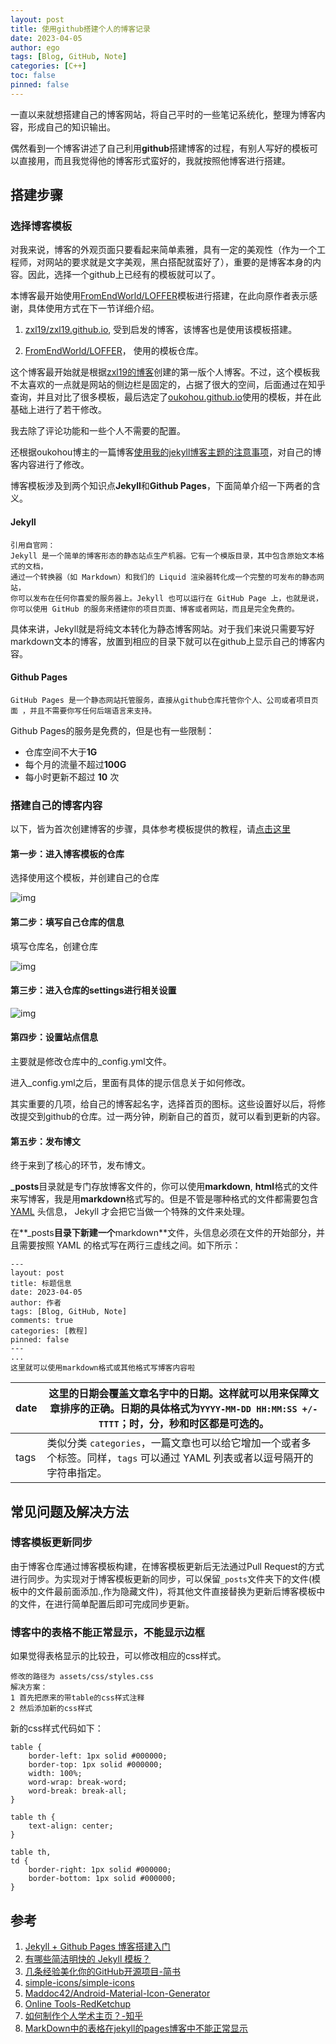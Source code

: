 ```yaml
---
layout: post
title: 使用github搭建个人的博客记录
date: 2023-04-05
author: ego
tags: [Blog, GitHub, Note]
categories: [C++]
toc: false
pinned: false
---
```


一直以来就想搭建自己的博客网站，将自己平时的一些笔记系统化，整理为博客内容，形成自己的知识输出。

偶然看到一个博客讲述了自己利用**github**搭建博客的过程，有别人写好的模板可以直接用，而且我觉得他的博客形式蛮好的，我就按照他博客进行搭建。

<!-- more -->

## 搭建步骤

### 选择博客模板

对我来说，博客的外观页面只要看起来简单素雅，具有一定的美观性（作为一个工程师，对网站的要求就是文字美观，黑白搭配就蛮好了），重要的是博客本身的内容。因此，选择一个github上已经有的模板就可以了。

本博客最开始使用[FromEndWorld/LOFFER](https://github.com/FromEndWorld/LOFFER)模板进行搭建，在此向原作者表示感谢，具体使用方式在下一节详细介绍。

1. [zxl19/zxl19.github.io](https://github.com/zxl19/zxl19.github.io), 受到启发的博客，该博客也是使用该模板搭建。

2. [FromEndWorld/LOFFER](https://github.com/FromEndWorld/LOFFER)， 使用的模板仓库。

这个博客最开始就是根据[zxl19的博客](https://github.com/zxl19/zxl19.github.io)创建的第一版个人博客。不过，这个模板我不太喜欢的一点就是网站的侧边栏是固定的，占据了很大的空间，后面通过在知乎查询，并且对比了很多模板，最后选定了[oukohou.github.io](https://github.com/oukohou/oukohou.github.io)使用的模板，并在此基础上进行了若干修改。

我去除了评论功能和一些个人不需要的配置。

还根据oukohou博主的一篇博客[使用我的jekyll博客主题的注意事项](https://www.oukohou.wang/2018/12/18/notices-for-jekyll-themes-fork/)，对自己的博客内容进行了修改。


博客模板涉及到两个知识点**Jekyll**和**Github Pages**，下面简单介绍一下两者的含义。

#### Jekyll

```text
引用自官网：
Jekyll 是一个简单的博客形态的静态站点生产机器。它有一个模版目录，其中包含原始文本格式的文档，
通过一个转换器（如 Markdown）和我们的 Liquid 渲染器转化成一个完整的可发布的静态网站，
你可以发布在任何你喜爱的服务器上。Jekyll 也可以运行在 GitHub Page 上，也就是说，
你可以使用 GitHub 的服务来搭建你的项目页面、博客或者网站，而且是完全免费的。
```

具体来讲，Jekyll就是将纯文本转化为静态博客网站。对于我们来说只需要写好markdown文本的博客，放置到相应的目录下就可以在github上显示自己的博客内容。

#### **Github Pages**

```
GitHub Pages 是一个静态网站托管服务，直接从github仓库托管你个人、公司或者项目页面 ，并且不需要你写任何后端语言来支持。
```

Github Pages的服务是免费的，但是也有一些限制：

- 仓库空间不大于**1G**
- 每个月的流量不超过**100G**
- 每小时更新不超过 **10** 次

### 搭建自己的博客内容

以下，皆为首次创建博客的步骤，具体参考模板提供的教程，请[点击这里](https://fromendworld.github.io/LOFFER/document/)

#### 第一步：进入博客模板的仓库

选择使用这个模板，并创建自己的仓库

![img](https://raw.githubusercontent.com/fgc346/image/main/img/1680616419517-7bec8d6c-8a4a-4b61-81d1-1a2888507b60.png)

#### 第二步：填写自己仓库的信息

填写仓库名，创建仓库

![img](https://raw.githubusercontent.com/fgc346/image/main/img/1680616950475-9bf13d49-0a51-475b-b0b7-0e036315506b.png)

#### 第三步：进入仓库的settings进行相关设置

![img](https://raw.githubusercontent.com/fgc346/image/main/img/1680617680425-28caf54d-d55f-4cd6-aed5-c13f690ca919.png)

#### 第四步：设置站点信息

主要就是修改仓库中的_config.yml文件。

进入_config.yml之后，里面有具体的提示信息关于如何修改。

其实重要的几项，给自己的博客起名字，选择首页的图标。这些设置好以后，将修改提交到github的仓库。过一两分钟，刷新自己的首页，就可以看到更新的内容。

#### 第五步：发布博文

终于来到了核心的环节，发布博文。

**_posts**目录就是专门存放博客文件的，你可以使用**markdown**, **html**格式的文件来写博客，我是用**markdown**格式写的。但是不管是哪种格式的文件都需要包含 [YAML](https://link.jianshu.com?t=http%3A%2F%2Fyaml.org%2F) 头信息， Jekyll 才会把它当做一个特殊的文件来处理。

在**_posts**目录下新建一个**markdown**文件，头信息必须在文件的开始部分，并且需要按照 YAML 的格式写在两行三虚线之间。如下所示：

```
---
layout: post
title: 标题信息
date: 2023-04-05
author: 作者
tags: [Blog, GitHub, Note]
comments: true
categories: [教程]
pinned: false
---
...
这里就可以使用markdown格式或其他格式写博客内容啦

```



| date | 这里的日期会覆盖文章名字中的日期。这样就可以用来保障文章排序的正确。日期的具体格式为`YYYY-MM-DD HH:MM:SS +/-TTTT`；时，分，秒和时区都是可选的。 |
| ---- | ------------------------------------------------------------ |
| tags | 类似分类 `categories`，一篇文章也可以给它增加一个或者多个标签。同样，`tags` 可以通过 YAML 列表或者以逗号隔开的字符串指定。 |

## 常见问题及解决方法

### 博客模板更新同步

由于博客仓库通过博客模板构建，在博客模板更新后无法通过Pull Request的方式进行同步。为实现对于博客模板更新的同步，可以保留`_posts`文件夹下的文件(模板中的文件最前面添加.,作为隐藏文件)，将其他文件直接替换为更新后博客模板中的文件，在进行简单配置后即可完成同步更新。

### 博客中的表格不能正常显示，不能显示边框
如果觉得表格显示的比较丑，可以修改相应的css样式。
```
修改的路径为 assets/css/styles.css
解决方案：
1 首先把原来的带table的css样式注释
2 然后添加新的css样式
```
新的css样式代码如下：  
```
table {
    border-left: 1px solid #000000;
    border-top: 1px solid #000000;
    width: 100%;
    word-wrap: break-word;
    word-break: break-all;
}

table th {
    text-align: center;
}

table th,
td {
    border-right: 1px solid #000000;
    border-bottom: 1px solid #000000;
}
```

## 参考

1.  [Jekyll + Github Pages 博客搭建入门](https://www.jianshu.com/p/9f198d5779e6)
2.  [有哪些简洁明快的 Jekyll 模板？](https://www.zhihu.com/question/20223939/answers/updated)
3.  [几条经验美化你的GitHub开源项目-简书](https://www.jianshu.com/p/d587b91bacb3)
4.  [simple-icons/simple-icons](https://github.com/simple-icons/simple-icons)
5.  [Maddoc42/Android-Material-Icon-Generator](https://github.com/Maddoc42/Android-Material-Icon-Generator)
6.  [Online Tools-RedKetchup](https://redketchup.io)
7. [如何制作个人学术主页？-知乎](https://www.zhihu.com/question/281476526)  
8. [MarkDown中的表格在jekyll的pages博客中不能正常显示](https://blog.csdn.net/sdujava2011/article/details/83692576)

